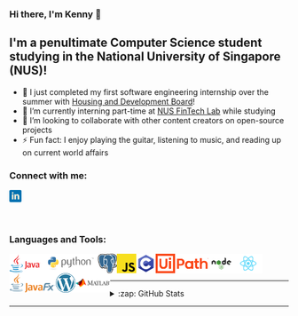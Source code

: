 ### Hi there, I'm Kenny 👋

## I'm a penultimate Computer Science student studying in the National University of Singapore (NUS)!

- 🔭 I just completed my first software engineering internship over the summer with [Housing and Development Board][hdb]!
- 🌱 I’m currently interning part-time at [NUS FinTech Lab][nus-fintech-lab] while studying
- 👯 I’m looking to collaborate with other content creators on open-source projects
- ⚡ Fun fact: I enjoy playing the guitar, listening to music, and reading up on current world affairs

### Connect with me:

[<img alt="kswk | LinkedIn" src="images/linkedin.png" width="22px" />][linkedin]

<br />

### Languages and Tools:

[<img align="left" alt="Java" height="35" width="auto" src="images/java.png" />][java]
[<img align="left" alt="Python" height="35" width="auto" src="images/python.png" />][python]
[<img align="left" alt="PostgreSQL" height="35" width="auto" src="images/postgresql.png" />][postgresql]
[<img align="left" alt="JavaScript" height="35" width="auto" src="images/javascript.png" />][javascript]
[<img align="left" alt="C" height="35" width="auto" src="images/c.png" />][c]
[<img align="left" alt="UiPath" height="35" width="auto" src="images/uipath.png" />][uipath]
[<img align="left" alt="Nodejs" height="35" width="auto" src="images/nodejs.png" />][nodejs]
[<img align="left" alt="React" height="35" width="auto" src="images/react.png" />][react]
[<img align="left" alt="JavaFX" height="35" width="auto" src="images/javafx.png" />][javafx]
[<img align="left" alt="WordPress" height="35" width="auto" src="images/wordpress.png" />][wordpress]
[<img align="left" alt="MATLAB" height="35" width="auto" src="images/matlab.png" />][matlab]

<br />
<br />

---

<details>
<summary>:zap: GitHub Stats</summary>
  <img alt="Kenny's Github Stats" src="https://github-readme-stats.vercel.app/api?username=kswk&show_icons=true&theme=algolia" />
</details>
  
---

[hdb]: https://www.hdb.gov.sg/cs/infoweb/homepage/
[nus-fintech-lab]: https://fintechlab.nus.edu.sg/
[linkedin]: https://www.linkedin.com/in/kenny-seet-530425136/
[java]: https://www.oracle.com/java/
[python]: https://www.python.org/
[postgresql]: https://www.postgresql.org/
[javascript]: https://www.javascript.com/
[c]: https://www.iso.org/standard/74528.html/
[uipath]: https://www.uipath.com/
[nodejs]: https://nodejs.org/en/
[react]: https://reactjs.org/
[javafx]: https://openjfx.io/
[wordpress]: https://wordpress.com/
[matlab]: https://www.mathworks.com/products/matlab.html/
